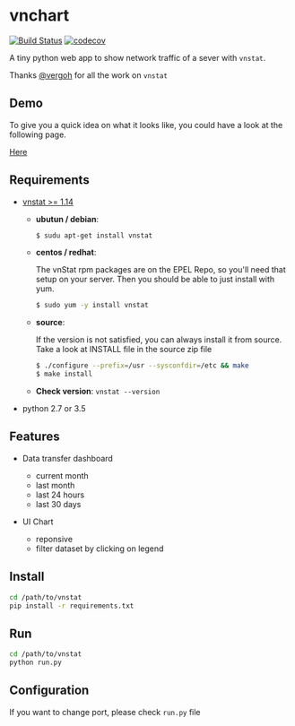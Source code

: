 # vnchart

[![Build Status](https://travis-ci.org/invkrh/vnchart.svg?branch=master)](https://travis-ci.org/invkrh/vnchart)
[![codecov](https://codecov.io/gh/invkrh/vnchart/branch/master/graph/badge.svg)](https://codecov.io/gh/invkrh/vnchart)

A tiny python web app to show network traffic of a sever with `vnstat`.

Thanks [@vergoh](https://github.com/vergoh) for all the work on `vnstat`

## Demo

To give you a quick idea on what it looks like, you could have a look at the following page.

[Here](http://vps.invkrh.me:8080/demo)

## Requirements

* [vnstat >= 1.14](http://humdi.net/vnstat/)
    
    - **ubutun / debian**: 
    
        ```bash
        $ sudu apt-get install vnstat
        ```
    - **centos / redhat**: 
    
        The vnStat rpm packages are on the EPEL Repo, so you'll need that setup on your server. Then you should be able to just install with yum.
    
        ```bash
        $ sudo yum -y install vnstat
        ```
    - **source**: 
        
        If the version is not satisfied, you can always install it from source.
        Take a look at INSTALL file in the source zip file
        
        ```bash
        $ ./configure --prefix=/usr --sysconfdir=/etc && make
        $ make install
        ```
    - **Check version**: `vnstat --version`
         
* python 2.7 or 3.5

## Features

* Data transfer dashboard 
    -   current month
    -   last month
    -   last 24 hours
    -   last 30 days

* UI Chart
    -   reponsive
    -   filter dataset by clicking on legend
    
## Install

```bash
cd /path/to/vnstat
pip install -r requirements.txt
```

    
## Run

```bash
cd /path/to/vnstat
python run.py
```

## Configuration

If you want to change port, please check `run.py` file
